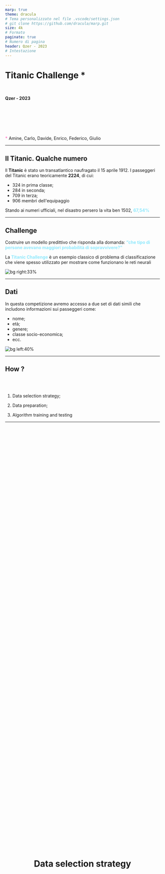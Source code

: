 ```yaml
---
marp: true
theme: dracula
# Tema personalizzato nel file .vscode/settings.json
# git clone https://github.com/dracula/marp.git
size: 4k
# Formato
paginate: true
# Numero di pagina
header: Qzer - 2023 
# Intestazione
---
```


# Titanic Challenge *

<br>

**Qzer - 2023**

<br>
<br>
<br>
<br>
<br>

<b style="color:#ff77c5;">\*</b> Amine, Carlo, Davide, Enrico, Federico, Giulio

---

<!-- ## Il Titanic

Il **Titanic** è stato un transatlantico britannico naufragato nelle prime ore del 15 aprile 1912 a causa della collisione con un iceberg.

![bg right](./img/titanic.jpg)

--- -->

## Il Titanic. Qualche numero

Il **Titanic** è stato un transatlantico naufragato il 15 aprile 1912.
I passeggeri del Titanic erano teoricamente **2224**, di cui:

- 324 in prima classe;
- 284 in seconda;
- 709 in terza;
- 906 membri dell'equipaggio

Stando ai numeri ufficiali, nel disastro persero la vita ben 1502, <b style="color:#8ee8fc;">67,54%</b>

---

## Challenge

Costruire un modello predittivo che risponda alla domanda: <b style="color:#8ee8fc;">“che tipo di persone avevano maggiori probabilità di sopravvivere?"</b>

La <b style="color:#8ee8fc;">Titanic Challenge</b> è un esempio classico di problema di classificazione che viene spesso utilizzato per mostrare come funzionano le reti neurali

![bg right:33%](./img/challenge.jpg)

<!-- Per "addestrare" una rete neurale per risolvere questo problema, dobbiamo fornirle un gran numero di esempi di passeggeri del Titanic etichettati come "sopravvissuti" o "non sopravvissuti". L'algoritmo di apprendimento automatico analizzerà questi dati e cercherà di riconoscere dei pattern o delle regole che possono essere utilizzate per prevedere se un passeggero sopravviverà o no. Ad esempio, potrebbe scoprire che i passeggeri più giovani hanno più probabilità di sopravvivere, o che i passeggeri che viaggiano con un familiare hanno più probabilità di sopravvivere.

Una volta che l'algoritmo ha imparato a prevedere correttamente se un passeggero sopravviverà o no, possiamo testare la sua capacità di prevedere i risultati fornendogli dei nuovi dati di passeggeri del Titanic e vedendo come si comporta. Se la sua precisione non è soddisfacente, possiamo fornirle altri dati di esempio e continuare ad "addestrarla" finché non raggiunge un livello di precisione accettabile. -->

---

## Dati

<!-- 
Una volta che l'algoritmo ha imparato a prevedere correttamente se un passeggero sopravviverà o no, possiamo testare la sua capacità di prevedere i risultati fornendogli dei nuovi dati di passeggeri del Titanic e vedendo come si comporta. Se la sua precisione non è soddisfacente, possiamo fornirle altri dati di esempio e continuare ad "addestrarla" finché non raggiunge un livello di precisione accettabile. -->

In questa competizione avremo accesso a due set di dati simili che includono informazioni sui passeggeri come:

- nome;
- età;
- genere;
- classe socio-economica;
- ecc.

![bg left:40%](./img/data.jpg)

<!-- ---

### Funzionamento

Ogni neurone riceve delle informazioni da altri neuroni (gli <b style="color:#8ee8fc;">ingressi</b>), le elabora e le passa a quelli successivi. Ogni neurone ha dei <b style="color:#8ee8fc;">pesi</b> associati agli ingressi, che indicano l'importanza di ogni informazione. Se la somma delle informazioni con i loro pesi supera una certa soglia, il neurone si attiva e invia una risposta (l'<b style="color:#8ee8fc;">uscita</b>)

![w:500 h:auto invert:100%](./img/neurale02.svg)

---

### Rete neurale multistrato

Composta da tre o più strati di neuroni.

Il primo strato è solitamente chiamato <b style="color:#8ee8fc;">strato di ingresso</b> e si occupa di ricevere gli input.

Gli input vengono elaborati dai neuroni del primo strato e inviati al secondo strato, chiamato <b style="color:#8ee8fc;">strato nascosto</b>.

Il secondo strato elabora ulteriormente gli input e li invia al terzo strato, chiamato <b style="color:#8ee8fc;">strato di uscita</b>.

![bg right:20%](./img/neurale05.jpeg) -->

---

## How ?

<br>
<br>

1. Data selection strategy;

2. Data preparation;

3. Algorithm training and testing

---

<br>

<h1 style="display: flex; align-items: center; justify-content: center;width: 100%; height: 70%">Data selection strategy</h1>

---

## Train.csv

```python
training_set = pd.read_csv('/kaggle/input/titanic/train.csv')
 #   Column       Non-Null Count  Dtype  
 #   ------       --------------  -----  
 0   PassengerId  891 non-null    int64  
 1   Survived     891 non-null    int64  
 2   Pclass       891 non-null    int64  
 3   Name         891 non-null    object 
 4   Sex          891 non-null    object 
 5   Age          714 non-null    float64
 6   SibSp        891 non-null    int64  
 7   Parch        891 non-null    int64  
 8   Ticket       891 non-null    object 
 9   Fare         891 non-null    float64
 10  Cabin        204 non-null    object 
 11  Embarked     889 non-null    object 
```

---

## Test.csv

```python
testing_set = pd.read_csv('/kaggle/input/titanic/test.csv')
 #   Column       Non-Null Count  Dtype  
 #   ------       --------------  -----  
 0   PassengerId  418 non-null    int64  
 1   Pclass       418 non-null    int64  
 2   Name         418 non-null    object 
 3   Sex          418 non-null    object 
 4   Age          332 non-null    float64
 5   SibSp        418 non-null    int64  
 6   Parch        418 non-null    int64  
 7   Ticket       418 non-null    object 
 8   Fare         417 non-null    float64
 9   Cabin        91 non-null     object 
 10  Embarked     418 non-null    object 
```

---

## Data selection

<!-- Alcune colonne non sono utili per raggiungere il nostro obiettivo.
Il primo passo consiste quindi nel <b style="color:#8ee8fc;">selezionare le colonne</b> coi dati che, ipoteticamente, possono avere un'influenza sulla sopravvivenza di un passeggero -->

```python
RangeIndex: 891 entries, 0 to 890
 #   Column    Non-Null Count  Dtype  
 #   ------    --------------  -----  
 0   Pclass    891 non-null    int64  
 1   Sex       891 non-null    object 
 2   Age       714 non-null    float64
 3   Parch     891 non-null    int64  
 4   SibSp     891 non-null    int64  
 5   Embarked  889 non-null    object 
 6   Survived  891 non-null    int64   
```

Queste le colonne trattenute dal file `train.csv`

---
<!-- La morte dei passeggeri sembra essere altamente correlata alla loro classe -->
<span style="display: flex; align-items: center; justify-content: center;">![w:850 h:auto invert contrast:0.6](./img/graph01.png)</span>

---

<!-- Come si può notare, il tasso di mortalità dei maschi è maggiore di quello delle femmine -->

<span style="display: flex; align-items: center; justify-content: center;">![w:750 h:auto invert contrast:0.6](./img/graph02.png)</span>

---

<!-- I bambini e gli anziani sul Titanic morirono meno delle persone di mezza età (probabilmente perché avevano la priorità) -->

<span style="display: flex; align-items: center; justify-content: center;">![w:850 h:auto invert contrast:0.6](./img/graph03.png)</span>

---

<!-- Il numero di figli sembra essere un fattore di probabilità di morte -->

<span style="display: flex; align-items: center; justify-content: center;">![w:850 h:auto invert contrast:0.6](./img/graph04.png)</span>

---

<!-- Il numero di figli sembra essere un fattore di probabilità di morte -->

<span style="display: flex; align-items: center; justify-content: center;">![w:850 h:auto invert contrast:0.6](./img/graph05.png)</span>

---

<!-- Le persone imbarcate a Cherbourg morirono meno di quelle imbarcate a Queenstown o a Southampton -->

<span style="display: flex; align-items: center; justify-content: center;">![w:690 h:auto invert contrast:0.6](./img/graph06.png)</span>

<span style="display: flex; align-items: center; justify-content: center; font-size: 25px"><b style="color:#8ee8fc;">C</b>herbourg-<b style="color:#8ee8fc;">Q</b>ueenstown-<b style="color:#8ee8fc;">S</b>outhampton</span>

---

<br>

<h1 style="display: flex; align-items: center; justify-content: center;width: 100%; height: 70%">Data preparation</h1>

---

### Encoding del DataSet

Convertire i <b style="color:#8ee8fc;">maschi</b> nel valore <b style="color:#8ee8fc;">0</b> e le <b style="color:#8ee8fc;">femmine</b> nel valore <b style="color:#8ee8fc;">1</b>

Sostituire i valori <b style="color:#8ee8fc;">NaN</b> della colonna Age con <b style="color:#8ee8fc;">l'età media</b>, ossia 30 anni

Nella colonna <b style="color:#8ee8fc;">Embarked</b> sostituire coi numeri <b style="color:#8ee8fc;">0</b>, <b style="color:#8ee8fc;">1</b> e <b style="color:#8ee8fc;">2</b>  le lettere <b style="color:#8ee8fc;">C</b>(herbourg), <b style="color:#8ee8fc;">Q</b>(ueenstown) e <b style="color:#8ee8fc;">S</b>(outhampton):

```python
# Transforms from numbers to strings
df["Embarked"]=df.Embarked.map({"C":0,"Q":1, "S":2})
```

---

### Encoding del DataSet

Dividere la colonna Age in <b style="color:#8ee8fc;">Child</b>, <b style="color:#8ee8fc;">Adult</b> e <b style="color:#8ee8fc;">Elderly</b>

```python
child_list = df['Age'].apply(lambda x: 1 if x < 18 else 0)
df.insert(4, "Child", child_list, True)

adult_list = df['Age'].apply(lambda x: 1 if x >= 18 and x < 50 else 0)
df.insert(5, "Adult", adult_list, True)

elderly_list = df['Age'].apply(lambda x: 1 if x >= 50 else 0)
df.insert(6, "Elderly", elderly_list, True)
```

---

### DataSet finale

```pandas
PassengerId	Pclass	Sex	Child	Adult	Elderly	Parch	SibSp	Embarked
0	892	3	0	0	1	0	0	0	1
1	893	3	1	0	1	0	0	1	2
2	894	2	0	0	0	1	0	0	1
3	895	3	0	0	1	0	0	0	2
4	896	3	1	0	1	0	1	1	2
...	...	...	...	...	...	...	...	...	...
413	1305	3	0	0	1	0	0	0	2
414	1306	1	1	0	1	0	0	0	0
415	1307	3	0	0	1	0	0	0	2
416	1308	3	0	0	1	0	0	0	2
417	1309	3	0	0	1	0	1	1	0
```

---

<br>

<h1 style="display: flex; align-items: center; justify-content: center;width: 100%; height: 70%">Algorithm training and testing</h1>

---

## Algoritmo

[Multi-layer Perceptron classifier (MLP)](https://scikit-learn.org/stable/modules/generated/sklearn.neural_network.MLPClassifier.html)

<!-- Una rete neurale multistrato (o "rete neurale a più strati") è un tipo di rete neurale composta da tre o più strati di neuroni.

Il primo strato è solitamente chiamato strato di ingresso e si occupa di ricevere gli input (ad esempio, i pixel di un'immagine). Gli input vengono elaborati dai neuroni del primo strato e inviati al secondo strato, chiamato strato nascosto. Il secondo strato elabora ulteriormente gli input e li invia al terzo strato, chiamato strato di uscita. Il terzo strato produce l'output finale della rete neurale, che può essere, ad esempio, una classificazione o una previsione. -->

<!-- - L'algoritmo riceve in input un set di dati di addestramento, ognuno dei quali consiste in una serie di input e l'output desiderato;

- Il set di dati viene utilizzato per "allenare" la rete neurale, ovvero per modificare i pesi delle connessioni tra i neuroni in modo che la rete neurale produca l'output corretto per ogni input.

- L'algoritmo utilizza una funzione di perdita (ad esempio, l'errore quadratico medio) per misurare quanto l'output della rete neurale differisce dall'output desiderato.

- L'algoritmo utilizza l'algoritmo di backpropagation per modificare i pesi delle connessioni tra i neuroni in modo da ridurre l'errore. Questo viene fatto ripetutamente, utilizzando sempre più dati di addestramento, finché l'errore non raggiunge un livello accettabile. -->

L'algoritmo <b style="color:#8ee8fc;">MLP</b> è un metodo per addestrare le reti neurali multistrato. Consiste nel modificare i pesi delle connessioni tra i neuroni della rete neurale in modo da ridurre l'errore tra l'output della rete neurale e l'output desiderato. L'algoritmo viene ripetuto finché l'errore non raggiunge un livello accettabile.

---

## Risultato


L'accuratezza dell'algoritmo con il training suddiviso in due parti è del <b style="color:#8ee8fc;">78.77</b>

Utilizzando il training set già fornito da Kaggle è del <b style="color:#8ee8fc;">76.5</b>

---

<br>

```pandas
PassengerId 	Survived
0 	892 	0
1 	893 	0
2 	894 	0
3 	895 	0
4 	896 	0
... 	... 	...
413 	1305 	0
414 	1306 	1
415 	1307 	0
416 	1308 	0
417 	1309 	1
```
---

## Summary

<br>
<br>

1. Data selection strategy;

2. Data preparation;

3. Algorithm training and testing -> <span style="color:#ffff"> 90% accuracy?</span>

---

## Normalizzazione

<br>
<br>
<br>
<br>

```python
from sklearn import preprocessing
scaler = preprocessing.StandardScaler().fit(X_Train)
```

---

## Github

Per maggiori informazioni

[TitanicKaggle](https://github.com/Fedege98/TitanicKaggle/blob/Data-selection/titanicchallenge.ipynb)

![bg right:50% w:110%](./img/github.png)

---

![w:auto h:30px](https://img.shields.io/badge/License-CC%20BY--SA%204.0-lightgrey.svg)

<h1 style="display: flex; align-items: center; justify-content: center;width: 100%; height: 70%">Grazie</h1>